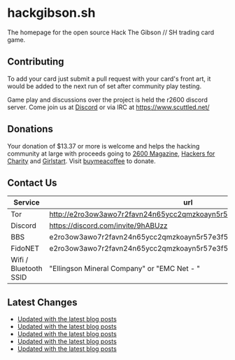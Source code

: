 # hackgibson.sh
The homepage for the open source Hack The Gibson // SH trading card game.


## Contributing

To add your card just submit a pull request with your card's front art, it would be added to the next run of set after community play testing.

Game play and discussions over the project is held the r2600 discord server. Come join us at [Discord](https://discord.com/invite/9hABUzz) or via IRC at https://www.scuttled.net/


## Donations

Your donation of $13.37 or more is welcome and helps the hacking community at large with proceeds going to [2600 Magazine](https://2600.com/), [Hackers for Charity](https://hackersforcharity.org) and [Girlstart](https://girlstart.org).  Visit [buymeacoffee](https://www.buymeacoffee.com/hackgibson.sh) to donate.


## Contact Us

Service | url
-|-
Tor | http://e2ro3ow3awo7r2favn24n65ycc2qmzkoayn5r57e3f56nvjwdcgg32ad.onion
Discord | https://discord.com/invite/9hABUzz
BBS | e2ro3ow3awo7r2favn24n65ycc2qmzkoayn5r57e3f56nvjwdcgg32ad.onion:23
FidoNET | e2ro3ow3awo7r2favn24n65ycc2qmzkoayn5r57e3f56nvjwdcgg32ad.onion:24554
Wifi / Bluetooth SSID | "Ellingson Mineral Company" or "EMC Net - <fidonet address>"

## Latest Changes
<!-- BLOG-POST-LIST:START -->
- [Updated with the latest blog posts](https://github.com/DFW2600/hackgibson.sh/commit/0696b28e1f664c0e9e9d5c12089a0dc400ff4c43)
- [Updated with the latest blog posts](https://github.com/DFW2600/hackgibson.sh/commit/54627f8c6206a6e511d30f6827f450d8edfcffff)
- [Updated with the latest blog posts](https://github.com/DFW2600/hackgibson.sh/commit/156929a246ce00b032a675cbf7d4fb41af9938e2)
- [Updated with the latest blog posts](https://github.com/DFW2600/hackgibson.sh/commit/7c356fbb1c9f252e68be89bef28956a91abdd511)
- [Updated with the latest blog posts](https://github.com/DFW2600/hackgibson.sh/commit/42a5b95510e1a952e511b288d4e95ed03fa899f0)
<!-- BLOG-POST-LIST:END -->

